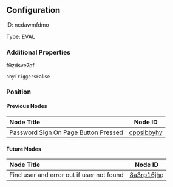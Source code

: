 # 
## Configuration
ID:  ncdawmfdmo

Type: EVAL 







### Additional Properties
f9zdsve7of
```string 
anyTriggersFalse
```





### Position

#### Previous Nodes
| Node Title | Node ID |
| :------------- | ------------ |
| Password Sign On Page Button Pressed | [cppsibbyhy](./cppsibbyhy.md) | 
 
 #### Future Nodes
| Node Title | Node ID |
| :------------- | ------------ |
| Find user and error out if user not found |[8a3rp16jhq](./8a3rp16jhq.md) | 